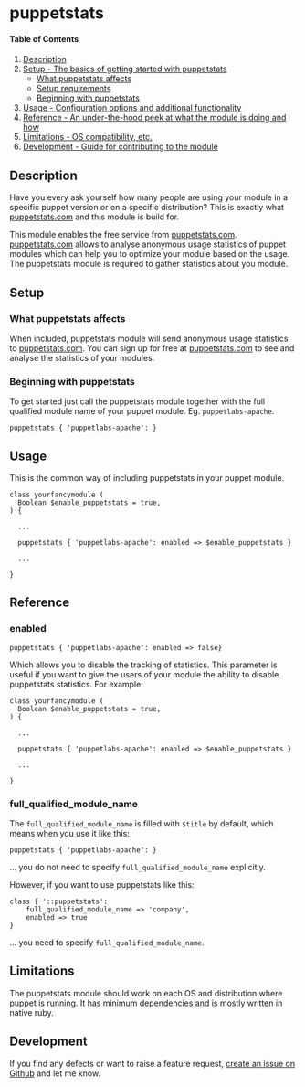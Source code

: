 # puppetstats

#### Table of Contents

1. [Description](#description)
1. [Setup - The basics of getting started with puppetstats](#setup)
    * [What puppetstats affects](#what-puppetstats-affects)
    * [Setup requirements](#setup-requirements)
    * [Beginning with puppetstats](#beginning-with-puppetstats)
1. [Usage - Configuration options and additional functionality](#usage)
1. [Reference - An under-the-hood peek at what the module is doing and how](#reference)
1. [Limitations - OS compatibility, etc.](#limitations)
1. [Development - Guide for contributing to the module](#development)

## Description

Have you every ask yourself how many people are using your module in a specific puppet version or on a specific distribution?
This is exactly what [puppetstats.com](https://puppetstats.com) and this module is build for.

This module enables the free service from [puppetstats.com](https://puppetstats.com). [puppetstats.com](https://puppetstats.com) allows to analyse
anonymous usage statistics of puppet modules which can help you to optimize your module based on the usage.
The puppetstats module is required to gather statistics about you module.

## Setup

### What puppetstats affects

When included, puppetstats module will send anonymous usage statistics to [puppetstats.com](https://puppetstats.com).
You can sign up for free at [puppetstats.com](https://puppetstats.com) to see and analyse the statistics of your modules.

### Beginning with puppetstats

To get started just call the puppetstats module together with the full qualified module name of your puppet module. Eg. `puppetlabs-apache`.

    puppetstats { 'puppetlabs-apache': }

## Usage

This is the common way of including puppetstats in your puppet module.

    class yourfancymodule (
      Boolean $enable_puppetstats = true,
    ) {
      
      ...
      
      puppetstats { 'puppetlabs-apache': enabled => $enable_puppetstats }
      
      ...
      
    }

## Reference

### enabled

    puppetstats { 'puppetlabs-apache': enabled => false}

Which allows you to disable the tracking of statistics. This parameter is useful if you want to give the users of your
module the ability to disable puppetstats statistics. For example:

    class yourfancymodule (
      Boolean $enable_puppetstats = true,
    ) {
      
      ...
      
      puppetstats { 'puppetlabs-apache': enabled => $enable_puppetstats }
      
      ...
      
    }

### full_qualified_module_name

The `full_qualified_module_name` is filled with `$title` by default, which means when you use it like this:

    puppetstats { 'puppetlabs-apache': }
    
... you do not need to specify `full_qualified_module_name` explicitly.

However, if you want to use puppetstats like this:

    class { '::puppetstats':
        full_qualified_module_name => 'company',
        enabled => true
    }
... you need to specify `full_qualified_module_name`.

## Limitations

The puppetstats module should work on each OS and distribution where puppet is running.
It has minimum dependencies and is mostly written in native ruby.

## Development

If you find any defects or want to raise a feature request, [create an issue on Github](https://github.com/kschu91/puppetstats/issues/new) and let me know.